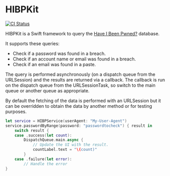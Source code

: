 #  HIBPKit

[![CI Status](https://img.shields.io/travis/kcramer/com/HIBPKit.svg?style=flat)](https://travis-ci.com/kcramer/HIBPKit)

HIBPKit is a Swift framework to query the [Have I Been Pwned?](https://haveibeenpwned.com/) database.

It supports these queries:

* Check if a password was found in a breach.
* Check if an account name or email was found in a breach.
* Check if an email was found in a paste.

The query is performed asynchronously (on a dispatch queue from the URLSession) and the 
results are returned via a callback.  The callback is run on the dispatch queue from the 
URLSessionTask, so switch to the main queue or another queue as appropriate.

By default the fetching of the data is performed with an URLSession but it can be overridden 
to obtain the data by another method or for testing purposes.

```Swift
let service = HIBPService(userAgent: "My-User-Agent")
service.passwordByRange(password: "passwordtocheck") { result in
    switch result {
    case .success(let count):
        DispatchQueue.main.async {
            // Update the UI with the result.
            countLabel.text = "\(count)"
        }
    case .failure(let error):
        // Handle the error
}
```

